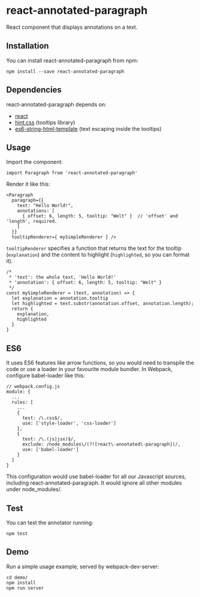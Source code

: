 # react-annotated-paragraph
React component that displays annotations on a text.

## Installation
You can install react-annotated-paragraph from npm:
```
npm install --save react-annotated-paragraph
```

## Dependencies
react-annotated-paragraph depends on:
- [react](https://www.npmjs.com/package/react)
- [hint.css](https://www.npmjs.com/package/hint.css) (tooltips library)
- [es6-string-html-template](https://www.npmjs.com/package/es6-string-html-template) (text escaping inside the tooltips)

## Usage
Import the component:
```
import Paragraph from 'react-annotated-paragraph'
```
Render it like this:
```
<Paragraph
  paragraph={{
    text: "Hello World!",
    annotations: [
      { offset: 6, length: 5, tooltip: "Welt" }  // 'offset' and 'length', required.
    ]
  }}
  tooltipRenderer={ mySimpleRenderer } />
```
`tooltipRenderer` specifies a function that returns the text for the tooltip (`explanation`) and the content to highlight (`highlighted`, so you can format it).
```
/*
 * 'text': the whole text, 'Hello World!'
 * 'annotation': { offset: 6, length: 5, tooltip: "Welt" }
 */
const mySimpleRenderer = (text, annotation) => {
  let explanation = annotation.tooltip
  let highlighted = text.substr(annotation.offset, annotation.length);
  return {
    explanation,
    highlighted
  }
}
```

## ES6
It uses ES6 features like arrow functions, so you would need to transpile the code or use a loader in your favourite module bundler. 
In Webpack, configure babel-loader like this:
```
// webpack.config.js
module: {
  ...
  rules: [
    ...
    {
      test: /\.css$/,
      use: ['style-loader', 'css-loader']
    },
    {
      test: /\.(js|jsx)$/,
      exclude: /node_modules\/(?![react\-annotated\-paragraph])/,
      use: ['babel-loader']
    }
  ]
}
```
This configuration would use babel-loader for all our Javascript sources, including react-annotated-paragraph. It would ignore all other modules under node_modules/. 

## Test
You can test the annotator running:
```shell
npm test
```

## Demo
Run a simple usage example, served by webpack-dev-server:
```shell
cd demo/
npm install
npm run server
```
